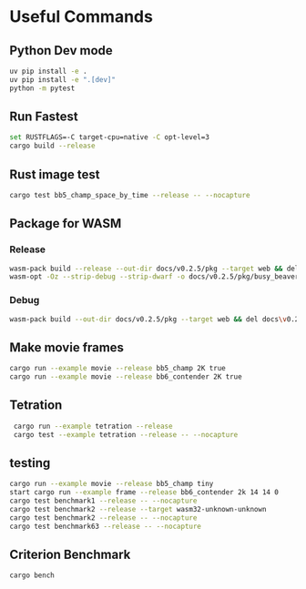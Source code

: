# Useful Commands

## Python Dev mode

```bash
uv pip install -e .
uv pip install -e ".[dev]"
python -m pytest
```

## Run Fastest

```bash
set RUSTFLAGS=-C target-cpu=native -C opt-level=3
cargo build --release
```

## Rust image test

```bash
cargo test bb5_champ_space_by_time --release -- --nocapture
```

## Package for WASM

### Release

```bash
wasm-pack build --release --out-dir docs/v0.2.5/pkg --target web && del docs\v0.2.5\pkg\.gitignore
wasm-opt -Oz --strip-debug --strip-dwarf -o docs/v0.2.5/pkg/busy_beaver_blaze_bg.wasm docs/v0.2.5/pkg/busy_beaver_blaze_bg.wasm
```

### Debug

```bash
wasm-pack build --out-dir docs/v0.2.5/pkg --target web && del docs\v0.2.5\pkg\.gitignore
```

## Make movie frames

```bash
cargo run --example movie --release bb5_champ 2K true
cargo run --example movie --release bb6_contender 2K true
```

## Tetration

```bash
 cargo run --example tetration --release
 cargo test --example tetration --release -- --nocapture
```

## testing

```bash
cargo run --example movie --release bb5_champ tiny
start cargo run --example frame --release bb6_contender 2k 14 14 0 
cargo test benchmark1 --release -- --nocapture
cargo test benchmark2 --release --target wasm32-unknown-unknown
cargo test benchmark2 --release -- --nocapture
cargo test benchmark63 --release -- --nocapture
```

## Criterion Benchmark

```bash
cargo bench
```
